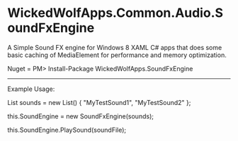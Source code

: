 WickedWolfApps.Common.Audio.SoundFxEngine
=========================================

A Simple Sound FX engine for Windows 8 XAML C# apps that does some basic caching of MediaElement for performance and memory optimization.  

Nuget = PM> Install-Package WickedWolfApps.SoundFxEngine 

---------------------------------------------------------------------------
Example Usage:

List<string> sounds = new List<string>() { "MyTestSound1", "MyTestSound2" };

this.SoundEngine = new SoundFxEngine(sounds);

this.SoundEngine.PlaySound(soundFile);
